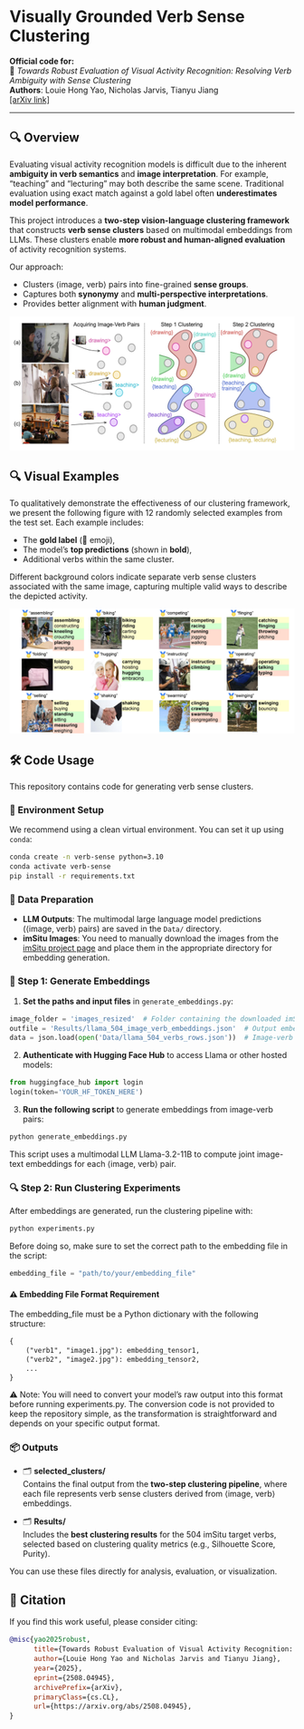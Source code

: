 # Visually Grounded Verb Sense Clustering

**Official code for:**  
📄 *Towards Robust Evaluation of Visual Activity Recognition: Resolving Verb Ambiguity with Sense Clustering*  
**Authors**: Louie Hong Yao, Nicholas Jarvis, Tianyu Jiang  
[[arXiv link]](https://arxiv.org/abs/2508.04945) <!-- Replace with actual link -->

---

## 🔍 Overview

Evaluating visual activity recognition models is difficult due to the inherent **ambiguity in verb semantics** and **image interpretation**. For example, “teaching” and “lecturing” may both describe the same scene. Traditional evaluation using exact match against a gold label often **underestimates model performance**.

This project introduces a **two-step vision-language clustering framework** that constructs **verb sense clusters** based on multimodal embeddings from LLMs. These clusters enable **more robust and human-aligned evaluation** of activity recognition systems.

Our approach:

- Clusters ⟨image, verb⟩ pairs into fine-grained **sense groups**.
- Captures both **synonymy** and **multi-perspective interpretations**.
- Provides better alignment with **human judgment**.


![](figs/Fig2-Vertical-narrow.png)





## 🔍 Visual Examples
To qualitatively demonstrate the effectiveness of our clustering framework, we present the following figure with 12 randomly selected examples from the test set. Each example includes:
- The **gold label** (🏅 emoji),
- The model’s **top predictions** (shown in **bold**),
- Additional verbs within the same cluster.

Different background colors indicate separate verb sense clusters associated with the same image, capturing multiple valid ways to describe the depicted activity.


![Verb Sense Clustering Examples](figs/Error_Analysis.png)




## 🛠️ Code Usage

This repository contains code for generating verb sense clusters.



### 🔧 Environment Setup

We recommend using a clean virtual environment. You can set it up using `conda`:

```bash
conda create -n verb-sense python=3.10
conda activate verb-sense
pip install -r requirements.txt
```

### 📁 Data Preparation

- **LLM Outputs**: The multimodal large language model predictions (⟨image, verb⟩ pairs) are saved in the `Data/` directory.
- **imSitu Images**: You need to manually download the images from the [imSitu project page](https://prior.allenai.org/projects/imsitu) and place them in the appropriate directory for embedding generation.

### 🧠 Step 1: Generate Embeddings

1. **Set the paths and input files** in `generate_embeddings.py`:

```python
image_folder = 'images_resized'  # Folder containing the downloaded imSitu images
outfile = 'Results/llama_504_image_verb_embeddings.json'  # Output embedding file
data = json.load(open('Data/llama_504_verbs_rows.json'))  # Image-verb pair list
```
2. **Authenticate with Hugging Face Hub** to access Llama or other hosted models:
```python
from huggingface_hub import login
login(token='YOUR_HF_TOKEN_HERE')
```

3. **Run the following script** to generate embeddings from image-verb pairs:

```bash
python generate_embeddings.py
```
This script uses a multimodal LLM Llama-3.2-11B to compute joint image-text embeddings for each ⟨image, verb⟩ pair.

### 🔍 Step 2: Run Clustering Experiments

After embeddings are generated, run the clustering pipeline with:
```bash
python experiments.py
```
Before doing so, make sure to set the correct path to the embedding file in the script:
```python
embedding_file = "path/to/your/embedding_file"
```


#### ⚠️ Embedding File Format Requirement

The embedding_file must be a Python dictionary with the following structure:
```
{
    ("verb1", "image1.jpg"): embedding_tensor1,
    ("verb2", "image2.jpg"): embedding_tensor2,
    ...
}
```
  ⚠️ Note: You will need to convert your model’s raw output into this format before running experiments.py. The conversion code is not provided to keep the repository simple, as the transformation is straightforward and depends on your specific output format.


### 📦 Outputs

- 🗂 **selected_clusters/**  
Contains the final output from the **two-step clustering pipeline**, where each file represents verb sense clusters derived from ⟨image, verb⟩ embeddings.

- 🗂 **Results/**  
Includes the **best clustering results** for the 504 imSitu target verbs, selected based on clustering quality metrics (e.g., Silhouette Score, Purity).

You can use these files directly for analysis, evaluation, or visualization.




## 📄 Citation

If you find this work useful, please consider citing:

```bibtex
@misc{yao2025robust,
      title={Towards Robust Evaluation of Visual Activity Recognition: Resolving Verb Ambiguity with Sense Clustering}, 
      author={Louie Hong Yao and Nicholas Jarvis and Tianyu Jiang},
      year={2025},
      eprint={2508.04945},
      archivePrefix={arXiv},
      primaryClass={cs.CL},
      url={https://arxiv.org/abs/2508.04945}, 
}

